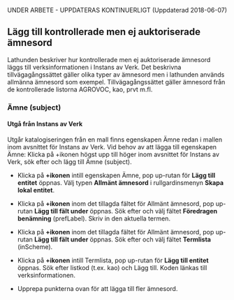 UNDER ARBETE - UPPDATERAS KONTINUERLIGT (Uppdaterad 2018-06-07)

## Lägg till kontrollerade men ej auktoriserade ämnesord

Lathunden beskriver hur kontrollerade men ej auktoriserade ämnesord läggs till verksinformationen i Instans av Verk. Det beskrivna tillvägagångssättet gäller olika typer av ämnesord men i lathunden används allmänna ämnesord som exempel. Tillvägagångssättet gäller ämnesord från de kontrollerade listorna AGROVOC, kao, prvt m.fl.

### Ämne (subject)

#### Utgå från Instans av Verk
Utgår katalogiseringen från en mall finns egenskapen Ämne redan i mallen inom avsnittet för Instans av Verk. Vid behov av att lägga till egenskapen Ämne: Klicka på +ikonen högst upp till höger inom avsnittet för Instans av Verk, sök efter och lägg till Ämne (subject).

* Klicka på **+ikonen** intill egenskapen Ämne, pop up-rutan för **Lägg till entitet** öppnas. Välj typen **Allmänt ämnesord** i rullgardinsmenyn **Skapa lokal entitet**.

* Klicka på **+ikonen** inom det tillagda fältet för Allmänt ämnesord, pop up-rutan **Lägg till fält under** öppnas. Sök efter och välj fältet **Föredragen benämning** (prefLabel). Skriv in den aktuella termen.

* Klicka på **+ikonen** inom det tillagda fältet för Allmänt ämnesord, pop up-rutan **Lägg till fält under** öppnas. Sök efter och välj fältet **Termlista** (inScheme). 

* Klicka på **+ikonen** intill Termlista, pop up-rutan för **Lägg till entitet** öppnas. Sök efter listkod (t.ex. kao) och Lägg till. Koden länkas till verksinformationen.

* Upprepa punkterna ovan för att lägga till fler ämnesord.
